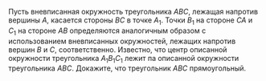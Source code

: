 Пусть вневписанная окружность треугольника $ABC$, лежащая напротив вершины $A$, касается стороны $BC$ в точке ${{A}_{1}}$. Точки ${{B}_{1}}$ на стороне $CA$ и ${{C}_{1}}$ на стороне $AB$ определяются аналогичным образом с использованием вневписанных окружностей, лежащих напротив вершин $B$ и $C$, соответственно. Известно, что центр описанной окружности треугольника ${{A}_{1}}{{B}_{1}}{{C}_{1}}$ лежит па описанной окружности треугольника $ABC$. Докажите, что треугольник $ABC$ прямоугольный.